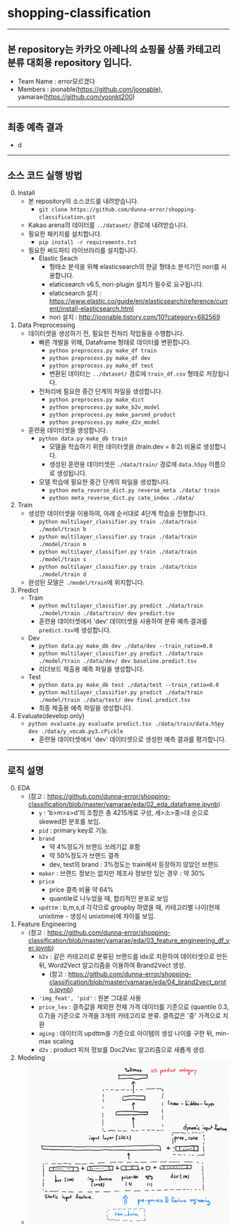 # shopping-classification
-----
본 repository는 카카오 아레나의 쇼핑몰 상품 카테고리 분류 대회용 repository 입니다.
-----

- Team Name : error모르겠다
- Members : joonable(https://github.com/joonable), yamarae(https://github.com/yoonkt200)
-----
## 최종 예측 결과

- d
-----
## 소스 코드 실행 방법


0. Install
    - 본 repository의 소스코드를 내려받습니다.
        - `git clone https://github.com/dunna-error/shopping-classification.git`
    - Kakao arena의 데이터를 `../dataset/` 경로에 내려받습니다.
    - 필요한 패키지를 설치합니다.
        - `pip install -r requirements.txt`
    - 필요한 써드파티 라이브러리를 설치합니다.
        - Elastic Seach
            - 형태소 분석을 위해 elasticsearch의 한글 형태소 분석기인 nori를 사용합니다.
            - elaticsearch v6.5, nori-plugin 설치가 필수로 요구됩니다.
            - elaticsearch 설치 : https://www.elastic.co/guide/en/elasticsearch/reference/current/install-elasticsearch.html
            - nori 설치 : http://joonable.tistory.com/10?category=682569
1. Data Preprocessing
    - 데이터셋을 생성하기 전, 필요한 전처리 작업들을 수행합니다.
        - 빠른 개발을 위해, Dataframe 형태로 데이터를 변환합니다.
            - `python preprocess.py make_df train`
            - `python preprocess.py make_df dev`
            - `python preprocess.py make_df test`
            - 변환된 데이터는 `../dataset/` 경로에 `train_df.csv` 형태로 저장됩니다.
        - 전처리에 필요한 중간 단계의 파일을 생성합니다.
            - `python preprocess.py make_dict`
            - `python preprocess.py make_b2v_model`
            - `python preprocess.py make_parsed_product`
            - `python preprocess.py make_d2v_model`
    - 훈련용 데이터셋을 생성합니다.
        - `python data.py make_db train`
            - 모델을 학습하기 위한 데이터셋을 (train:dev = 8:2) 비율로 생성합니다.
            - 생성된 훈련용 데이터셋은 `./data/train/` 경로에 `data.h5py` 이름으로 생성됩니다.
        - 모델 학습에 필요한 중간 단계의 파일을 생성합니다.
            - `python meta_reverse_dict.py reverse_meta ./data/ train`
            - `python meta_reverse_dict.py cate_index ./data/`
2. Train
    - 생성한 데이터셋을 이용하여, 아래 순서대로 4단계 학습을 진행합니다.
        - `python multilayer_classifier.py train ./data/train ./model/train b`
        - `python multilayer_classifier.py train ./data/train ./model/train m`
        - `python multilayer_classifier.py train ./data/train ./model/train s`
        - `python multilayer_classifier.py train ./data/train ./model/train d`
    - 완성된 모델은 `./model/train`에 위치합니다.
3. Predict
    - Train
        - `python multilayer_classifier.py predict ./data/train ./model/train ./data/train/ dev predict.tsv`
        - 훈련용 데이터셋에서 'dev' 데이터셋을 사용하여 분류 예측 결과를 `predict.tsv`에 생성합니다.
    - Dev
        - `python data.py make_db dev ./data/dev --train_ratio=0.0`
        - `python multilayer_classifier.py predict ./data/train ./model/train ./data/dev/ dev baseline.predict.tsv`
        - 리더보드 제출용 예측 파일을 생성합니다.
    - Test
        - `python data.py make_db test ./data/test --train_ratio=0.0`
        - `python multilayer_classifier.py predict ./data/train ./model/train ./data/test/ dev final.predict.tsv`
        - 최종 제출용 예측 파일을 생성합니다.
4. Evaluate(develop only)
    - `python evaluate.py evaluate predict.tsv ./data/train/data.h5py dev ./data/y_vocab.py3.cPickle`
        - 훈련용 데이터셋에서 'dev' 데이터셋으로 생성한 예측 결과를 평가합니다.
-----
## 로직 설명

0. EDA
    - (참고 : https://github.com/dunna-error/shopping-classification/blob/master/yamarae/eda/02_eda_dataframe.ipynb)
        - `y` : 'b>m>s>d'의 조합은 총 4215개로 구성, 세>소>중>대 순으로 skewed한 분포를 보임.
        - `pid` : primary key로 기능.
        - `brand`
            - 약 4%정도가 브랜드 쓰레기값 포함
            - 약 50%정도가 브랜드 결측
            - dev, test의 brand : 3%정도는 train에서 등장하지 않았던 브랜드
        - `maker` : 브랜드 정보는 없지만 제조사 정보만 있는 경우 : 약 30%
        - `price`
            - price 결측 비율 약 64%
            - quantile로 나누었을 때, 합리적인 분포로 보임
        - `updttm` : b,m,s,d 각각으로 groupby 하였을 때, 카테고리별 나이(현재 unixtime - 생성시 unixtime)에 차이를 보임.
1. Feature Engineering 
    - (참고 : https://github.com/dunna-error/shopping-classification/blob/master/yamarae/eda/03_feature_engineering_df_ver.ipynb)
        - `b2v` : 같은 카테고리로 분류된 브랜드를 idx로 치환하여 데이터셋으로 만든 뒤, Word2Vect 알고리즘을 이용하여 Brand2Vect 생성.
            - (참고 : https://github.com/dunna-error/shopping-classification/blob/master/yamarae/eda/04_brand2vect_proto.ipynb)
        - `'img_feat', 'pid'` : 원본 그대로 사용
        - `price_lev` : 결측값을 제외한 전체 가격 데이터를 기준으로 (quantile 0.3, 0.7)을 기준으로 가격을 3개의 카테고리로 분류. 결측값은 '중' 가격으로 치환
        - `aging` : 데이터의 updttm을 기준으로 아이템의 생성 나이를 구한 뒤, min-max scaling
        - `d2v` : product 피처 정보를 Doc2Vec 알고리즘으로 새롭게 생성.
2. Modeling
    - ![img](https://github.com/dunna-error/shopping-classification/blob/master/images/model_architecture.PNG)